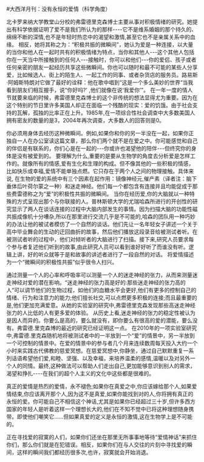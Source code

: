 #大西洋月刊：没有永恒的爱情（科学角度）

北卡罗来纳大学教堂山分校的弗雷德里克森博士主要从事对积极情绪的研究。她提出有科学依据证明了爱不是我们所认为的那样----它不是维系婚姻的那个持久的、绵绵不断的深情,也不是年轻时热恋中的渴望和激情,甚至它也不是亲属关系中的血缘。 相反，她将其称之为：“积极共振的微瞬间”，她认为爱是一种连接，以大量的当你和他人在一起时共有的积极情绪为特点，当你和其他人---这个其他人包括你在一天当中所接触到的任何人---接触时，你可以和他们---你的爱侣、孩子或者任何亲密的朋友一起经历共享这些微瞬间。你也可以随时和最不可能的某些人分享爱，比如候选人、街上的陌生人、一起工作的同事、或者杂货店的服务员。路易斯·阿姆斯特朗对它做了最好的诠释：他在歌中唱到“这是一个多么美妙的世界“当我看到朋友们相互握手，说“你好吗?' ,他们就像在说‘我爱你’”。 在一年一度的情人节就要来临的时候，弗雷德里克森博士的这个非传统的想法显得尤为重要。因为在这个特别的节日里许多美国人却正在面临一个残酷的现实：爱的饥饿。由于社会支持的瓦解，孤独的比率正在上升。1985年,在一项综合性社会调查中大多数美国人拥有密友的数量的是3，2004年再次调查，大多数人的回答则是0。

你必须用身体去经历这种微瞬间。例如,如果你和你的另一半没在一起，如果你正独自一人在办公室读这篇文章，那么你们两个就不是在爱之中。你可能感觉和自己的伴侣是有联系的，你们心是在一起的---你或许也渴望他的陪伴---但终究你的身体是没有被爱到的。 要理解为什么,重要的是要从生物学的角度去分析爱是怎样工作的。就像所有的情感,爱有生化和生理的构成。但不像其他的一些积极的情感，比如快乐或幸福,爱情不能单独点燃。它只存在于两个人之间的物理接触。具体来说, 在生物的爱的系统中有三个因素在起作用：镜像神经元,催产素（译者注：脑下垂体后叶荷尔蒙之一种）和迷走神经。他们每一个都包含有连接并且均能促成于那些费雷德称之为“爱”的积极性共振的微瞬间。 当你在经历爱,你的大脑就以一种特殊的方式呈现出那个与你联接的人。普林斯顿大学的尤瑞哈森所进行的开创性的研究显示了两人在谈话连接的过程中大脑内部发生的事情。因为扫描大脑的功能性磁共振成像机十分嘈杂,所以在那里进行交流几乎是不可能的,哈森的团队用一种巧妙的办法让他的被试者模仿了一个自然的谈话。他们先让一名年轻女子讲述一个关于高中毕业舞会的生动的迂回曲折的故事，然后他们播放这段录音给被测试者听。在被测试者听的过程中，他们对倾听者的大脑进行了扫描。接下来,研究人员要求每个参与者复述他们听到的故事,由此研究人员可以看到谁好好听了而谁没有听。逻辑上讲，好的听众就等于是和故事的讲述者进行了一段自然的对话。 将爱情描述为一个“微瞬间的积极性共振”似乎很令人扫兴。

通过测量一个人的心率和呼吸率可以测量一个人的迷走神经的张力，从而来测量迷走神经对爱的潜在影响。“迷走神经的张力高是好的:那些迷走神经的张力高的人“可以调节他们的生物过程，如他们的血糖水平会更好,他们有更多的控制自己的情绪、行为和注意力的能力;他们擅长社交,可以点燃更多积极的连接;而且最重要的是,他们更加充满爱意。从她的实验室的研究中,弗雷德里克森发现那些高迷走神经张力的人比低的人有更多爱的体验。 从历史上看,迷走神经的张力的稳定性被认为是因人而异的。你要么是高的，要么就没有，即你要么有很高的爱的潜能，要么没有。弗雷德.里克森博的最近的研究已经证明这一点。 在2010年的一项实验室研究中,弗雷德.里克森随机地将被测试者中的一半放到一个“爱”的情景中，另一半放到一个可控制的情景中。在爱的情景中的参与者几个月来连续数周每天投入大约一个小时来实践古代佛教的慈爱冥想。在慈爱冥想中,你静坐，通过自己默默重复一系列话语希望他们爱,和睦、坚强、以及幸福，来培养温柔的感情,温暖以及对另外一个人的同情。最终,这种做法可以帮助人们走出自己,更加能够意识到别人的需求，渴望和挣扎----在我们的超个人主义的文化中这些都是很难的。

真正的爱情是热烈的爱情，永不褪色;如果你在真爱之中,你应该嫁给那个人,如果爱情结束,你应该离开那个人,因为这不是真爱,如果你能找到对的人,你将拥有真正的永恒的爱。你可能自己不相信这个神话,尤其是如果你已经超过三十岁,但许多西方国家的年轻人是听着这样一个理想长大的,他们在不知不觉中已将这种理想随身携带。即使他们嘲笑它……但如果真爱的定义是永恒的激情,这在生物学上是不可能的。

正在寻找爱的寂寞的人们，如果你们还坐在那里无所事事地等待“爱情神话”来抓住你们，那么你们就是在犯错误。相反，如果你们在与人交往的片刻中寻找爱的瞬间，这样的瞬间我们都经历很多次,也许，寂寞就会开始消退。

